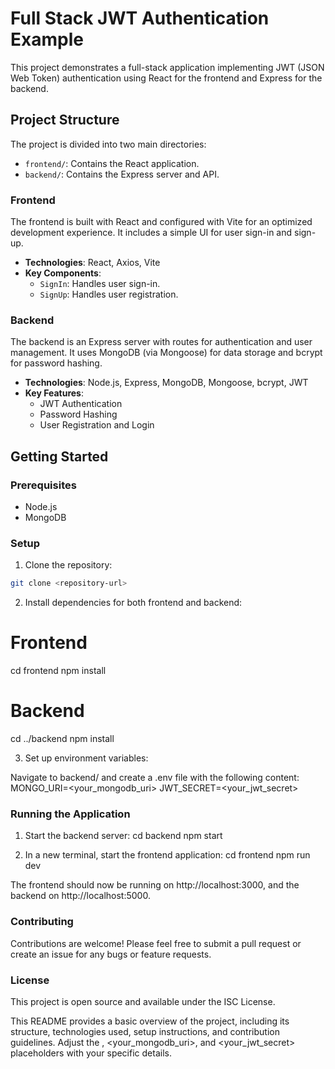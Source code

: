 # Full Stack JWT Authentication Example

This project demonstrates a full-stack application implementing JWT (JSON Web Token) authentication using React for the frontend and Express for the backend.

## Project Structure

The project is divided into two main directories:

- `frontend/`: Contains the React application.
- `backend/`: Contains the Express server and API.

### Frontend

The frontend is built with React and configured with Vite for an optimized development experience. It includes a simple UI for user sign-in and sign-up.

- **Technologies**: React, Axios, Vite
- **Key Components**:
  - `SignIn`: Handles user sign-in.
  - `SignUp`: Handles user registration.

### Backend

The backend is an Express server with routes for authentication and user management. It uses MongoDB (via Mongoose) for data storage and bcrypt for password hashing.

- **Technologies**: Node.js, Express, MongoDB, Mongoose, bcrypt, JWT
- **Key Features**:
  - JWT Authentication
  - Password Hashing
  - User Registration and Login

## Getting Started

### Prerequisites

- Node.js
- MongoDB

### Setup

1. Clone the repository:

```sh
git clone <repository-url>
```

2. Install dependencies for both frontend and backend:

# Frontend

cd frontend
npm install

# Backend

cd ../backend
npm install

3. Set up environment variables:

Navigate to backend/ and create a .env file with the following content:
MONGO_URI=<your_mongodb_uri>
JWT_SECRET=<your_jwt_secret>

### Running the Application

1. Start the backend server:
   cd backend
   npm start

2. In a new terminal, start the frontend application:
   cd frontend
   npm run dev

The frontend should now be running on http://localhost:3000, and the backend on http://localhost:5000.

### Contributing

Contributions are welcome! Please feel free to submit a pull request or create an issue for any bugs or feature requests.

### License

This project is open source and available under the ISC License.

This README provides a basic overview of the project, including its structure, technologies used, setup instructions, and contribution guidelines. Adjust the <repository-url>, <your_mongodb_uri>, and <your_jwt_secret> placeholders with your specific details.
